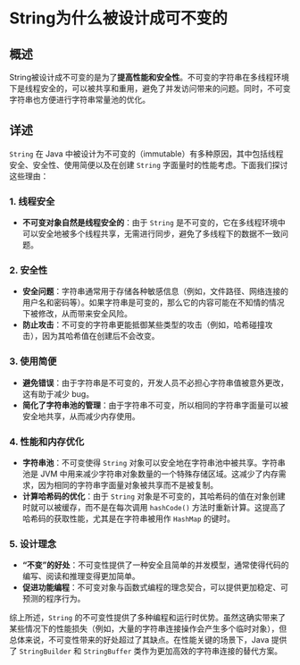 # String为什么被设计成可不变的

## 概述

String被设计成不可变的是为了**提高性能和安全性**。不可变的字符串在多线程环境下是线程安全的，可以被共享和重用，避免了并发访问带来的问题。同时，不可变字符串也方便进行字符串常量池的优化。

## 详述

`String` 在 Java 中被设计为不可变的（immutable）有多种原因，其中包括线程安全、安全性、使用简便以及在创建 `String` 字面量时的性能考虑。下面我们探讨这些理由：

### 1. 线程安全
- **不可变对象自然是线程安全的**：由于 `String` 是不可变的，它在多线程环境中可以安全地被多个线程共享，无需进行同步，避免了多线程下的数据不一致问题。

### 2. 安全性
- **安全问题**：字符串通常用于存储各种敏感信息（例如，文件路径、网络连接的用户名和密码等）。如果字符串是可变的，那么它的内容可能在不知情的情况下被修改，从而带来安全风险。
- **防止攻击**：不可变的字符串更能抵御某些类型的攻击（例如，哈希碰撞攻击），因为其哈希值在创建后不会改变。

### 3. 使用简便
- **避免错误**：由于字符串是不可变的，开发人员不必担心字符串值被意外更改，这有助于减少 bug。
- **简化了字符串池的管理**：由于字符串不可变，所以相同的字符串字面量可以被安全地共享，从而减少内存使用。

### 4. 性能和内存优化
- **字符串池**：不可变使得 `String` 对象可以安全地在字符串池中被共享。字符串池是 JVM 中用来减少字符串对象数量的一个特殊存储区域。这减少了内存需求，因为相同的字符串字面量对象被共享而不是被复制。
- **计算哈希码的优化**：由于 `String` 对象是不可变的，其哈希码的值在对象创建时就可以被缓存，而不是在每次调用 `hashCode()` 方法时重新计算。这提高了哈希码的获取性能，尤其是在字符串被用作 `HashMap` 的键时。

### 5. 设计理念
- **“不变”的好处**：不可变性提供了一种安全且简单的并发模型，通常使得代码的编写、阅读和推理变得更加简单。
- **促进功能编程**：不可变对象与函数式编程的理念契合，可以提供更加稳定、可预测的程序行为。

综上所述，`String` 的不可变性提供了多种编程和运行时优势。虽然这确实带来了某些情况下的性能损失（例如，大量的字符串连接操作会产生多个临时对象），但总体来说，不可变性带来的好处超过了其缺点。在性能关键的场景下，Java 提供了 `StringBuilder` 和 `StringBuffer` 类作为更加高效的字符串连接的替代方案。

